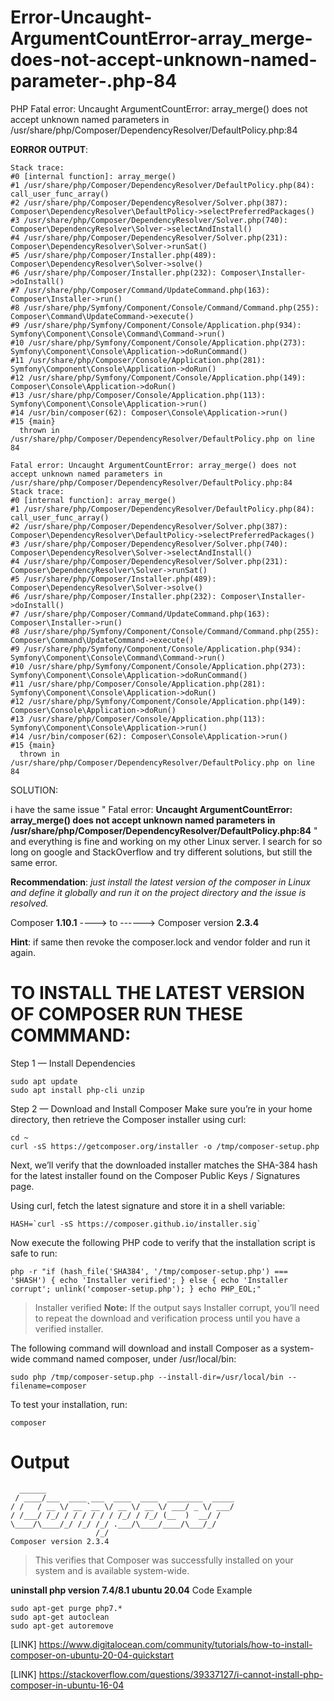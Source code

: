 # Error-Uncaught-ArgumentCountError-array_merge-does-not-accept-unknown-named-parameter-.php-84
PHP Fatal error:  Uncaught ArgumentCountError: array_merge() does not accept unknown named parameters in /usr/share/php/Composer/DependencyResolver/DefaultPolicy.php:84

**EORROR OUTPUT**:
```
Stack trace:
#0 [internal function]: array_merge()
#1 /usr/share/php/Composer/DependencyResolver/DefaultPolicy.php(84): call_user_func_array()
#2 /usr/share/php/Composer/DependencyResolver/Solver.php(387): Composer\DependencyResolver\DefaultPolicy->selectPreferredPackages()
#3 /usr/share/php/Composer/DependencyResolver/Solver.php(740): Composer\DependencyResolver\Solver->selectAndInstall()
#4 /usr/share/php/Composer/DependencyResolver/Solver.php(231): Composer\DependencyResolver\Solver->runSat()
#5 /usr/share/php/Composer/Installer.php(489): Composer\DependencyResolver\Solver->solve()
#6 /usr/share/php/Composer/Installer.php(232): Composer\Installer->doInstall()
#7 /usr/share/php/Composer/Command/UpdateCommand.php(163): Composer\Installer->run()
#8 /usr/share/php/Symfony/Component/Console/Command/Command.php(255): Composer\Command\UpdateCommand->execute()
#9 /usr/share/php/Symfony/Component/Console/Application.php(934): Symfony\Component\Console\Command\Command->run()
#10 /usr/share/php/Symfony/Component/Console/Application.php(273): Symfony\Component\Console\Application->doRunCommand()
#11 /usr/share/php/Composer/Console/Application.php(281): Symfony\Component\Console\Application->doRun()
#12 /usr/share/php/Symfony/Component/Console/Application.php(149): Composer\Console\Application->doRun()
#13 /usr/share/php/Composer/Console/Application.php(113): Symfony\Component\Console\Application->run()
#14 /usr/bin/composer(62): Composer\Console\Application->run()
#15 {main}
  thrown in /usr/share/php/Composer/DependencyResolver/DefaultPolicy.php on line 84

Fatal error: Uncaught ArgumentCountError: array_merge() does not accept unknown named parameters in /usr/share/php/Composer/DependencyResolver/DefaultPolicy.php:84
Stack trace:
#0 [internal function]: array_merge()
#1 /usr/share/php/Composer/DependencyResolver/DefaultPolicy.php(84): call_user_func_array()
#2 /usr/share/php/Composer/DependencyResolver/Solver.php(387): Composer\DependencyResolver\DefaultPolicy->selectPreferredPackages()
#3 /usr/share/php/Composer/DependencyResolver/Solver.php(740): Composer\DependencyResolver\Solver->selectAndInstall()
#4 /usr/share/php/Composer/DependencyResolver/Solver.php(231): Composer\DependencyResolver\Solver->runSat()
#5 /usr/share/php/Composer/Installer.php(489): Composer\DependencyResolver\Solver->solve()
#6 /usr/share/php/Composer/Installer.php(232): Composer\Installer->doInstall()
#7 /usr/share/php/Composer/Command/UpdateCommand.php(163): Composer\Installer->run()
#8 /usr/share/php/Symfony/Component/Console/Command/Command.php(255): Composer\Command\UpdateCommand->execute()
#9 /usr/share/php/Symfony/Component/Console/Application.php(934): Symfony\Component\Console\Command\Command->run()
#10 /usr/share/php/Symfony/Component/Console/Application.php(273): Symfony\Component\Console\Application->doRunCommand()
#11 /usr/share/php/Composer/Console/Application.php(281): Symfony\Component\Console\Application->doRun()
#12 /usr/share/php/Symfony/Component/Console/Application.php(149): Composer\Console\Application->doRun()
#13 /usr/share/php/Composer/Console/Application.php(113): Symfony\Component\Console\Application->run()
#14 /usr/bin/composer(62): Composer\Console\Application->run()
#15 {main}
  thrown in /usr/share/php/Composer/DependencyResolver/DefaultPolicy.php on line 84
```

SOLUTION:

i have the same issue " Fatal error: **Uncaught ArgumentCountError: array_merge() does not accept unknown named parameters in /usr/share/php/Composer/DependencyResolver/DefaultPolicy.php:84** "
and everything is fine and working on my other Linux server. I search for so long on google and StackOverflow and try different solutions, but still the same error.

**Recommendation**: *just install the latest version of the composer in Linux and define it globally and run it on the project directory and the issue is resolved.*

Composer **1.10.1** ----> to ------> Composer version **2.3.4**

**Hint**: if same then revoke the composer.lock and vendor folder and run it again.

# TO INSTALL THE LATEST VERSION OF COMPOSER RUN THESE COMMMAND:

Step 1 — Install Dependencies
 ```
 sudo apt update
sudo apt install php-cli unzip
```
Step 2 — Download and Install Composer
Make sure you’re in your home directory, then retrieve the Composer installer using curl:
```
cd ~
curl -sS https://getcomposer.org/installer -o /tmp/composer-setup.php
```
Next, we’ll verify that the downloaded installer matches the SHA-384 hash for the latest installer found on the Composer Public Keys / Signatures page.

Using curl, fetch the latest signature and store it in a shell variable:
```
HASH=`curl -sS https://composer.github.io/installer.sig`
```
Now execute the following PHP code to verify that the installation script is safe to run:
```
php -r "if (hash_file('SHA384', '/tmp/composer-setup.php') === '$HASH') { echo 'Installer verified'; } else { echo 'Installer corrupt'; unlink('composer-setup.php'); } echo PHP_EOL;"
```
>Installer verified
>**Note:** If the output says Installer corrupt, you’ll need to repeat the download and verification process until you have a verified installer.

The following command will download and install Composer as a system-wide command named composer, under /usr/local/bin:
```
sudo php /tmp/composer-setup.php --install-dir=/usr/local/bin --filename=composer
```
To test your installation, run:
```
composer
```
# Output
 ```
   ______
  / ____/___  ____ ___  ____  ____  ________  _____
 / /   / __ \/ __ `__ \/ __ \/ __ \/ ___/ _ \/ ___/
/ /___/ /_/ / / / / / / /_/ / /_/ (__  )  __/ /
\____/\____/_/ /_/ /_/ .___/\____/____/\___/_/
                    /_/
Composer version 2.3.4 
```
>This verifies that Composer was successfully installed on your system and is available system-wide.
>
**uninstall php version 7.4/8.1 ubuntu 20.04** Code Example
```
sudo apt-get purge php7.*
sudo apt-get autoclean
sudo apt-get autoremove
```

[LINK] https://www.digitalocean.com/community/tutorials/how-to-install-composer-on-ubuntu-20-04-quickstart

[LINK] https://stackoverflow.com/questions/39337127/i-cannot-install-php-composer-in-ubuntu-16-04





  
